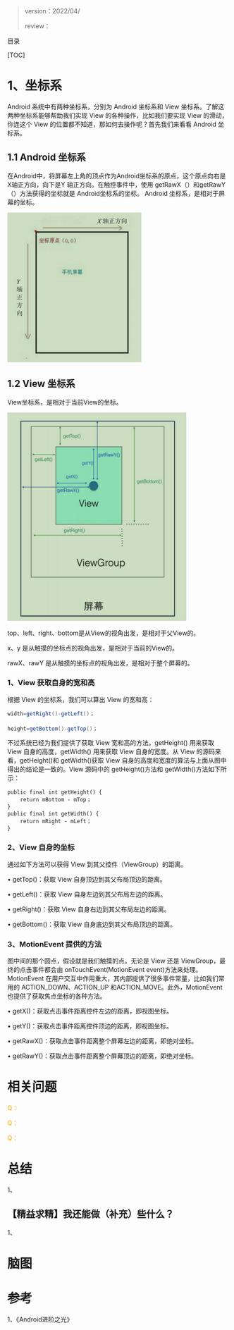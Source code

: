 > version：2022/04/
>
> review：



目录

[TOC]



# 1、坐标系

Android 系统中有两种坐标系，分别为 Android 坐标系和 View 坐标系。了解这两种坐标系能够帮助我们实现 View 的各种操作，比如我们要实现 View 的滑动，你连这个 View 的位置都不知道，那如何去操作呢？首先我们来看看 Android 坐标系。

## 1.1 Android 坐标系

在Android中，将屏幕左上角的顶点作为Android坐标系的原点，这个原点向右是X轴正方向，向下是Y 轴正方向。在触控事件中，使用 getRawX（）和getRawY（）方法获得的坐标就是 Android坐标系的坐标。 Android 坐标系，是相对于屏幕的坐标。

![image-20220604152709589](images/image-20220604152709589.png)

## 1.2 View 坐标系

View坐标系，是相对于当前View的坐标。

![image-20220604152815272](images/image-20220604152815272.png)

top、left、right、bottom是从View的视角出发，是相对于父View的。

x、y 是从触摸的坐标点的视角出发，是相对于当前的View的。

rawX、rawY 是从触摸的坐标点的视角出发，是相对于整个屏幕的。

### 1、View 获取自身的宽和高

根据 View 的坐标系，我们可以算出 View 的宽和高：

```java
width=getRight()-getLeft()；

height=getBottom()-getTop()；
```

不过系统已经为我们提供了获取 View 宽和高的方法。getHeight() 用来获取 View 自身的高度，getWidth() 用来获取 View 自身的宽度。从 View 的源码来看，getHeight()和 getWidth()获取 View 自身的高度和宽度的算法与上面从图中得出的结论是一致的。View 源码中的 getHeight()方法和 getWidth()方法如下所示：

```
public final int getHeight() {
	return mBottom - mTop；
}
public final int getWidth() {
	return mRight - mLeft；
}
```

### 2、View 自身的坐标

通过如下方法可以获得 View 到其父控件（ViewGroup）的距离。 

• getTop()：获取 View 自身顶边到其父布局顶边的距离。

• getLeft()：获取 View 自身左边到其父布局左边的距离。

• getRight()：获取 View 自身右边到其父布局左边的距离。

• getBottom()：获取 View 自身底边到其父布局顶边的距离。

### 3、MotionEvent 提供的方法

图中间的那个圆点，假设就是我们触摸的点。无论是 View 还是 ViewGroup，最终的点击事件都会由 onTouchEvent(MotionEvent event)方法来处理。MotionEvent 在用户交互中作用重大，其内部提供了很多事件常量，比如我们常用的 ACTION_DOWN、ACTION_UP 和ACTION_MOVE。此外，MotionEvent 也提供了获取焦点坐标的各种方法。 

• getX()：获取点击事件距离控件左边的距离，即视图坐标。

• getY()：获取点击事件距离控件顶边的距离，即视图坐标。

• getRawX()：获取点击事件距离整个屏幕左边的距离，即绝对坐标。

• getRawY()：获取点击事件距离整个屏幕顶边的距离，即绝对坐标。





# 相关问题

<font color='orange'>Q：</font>



<font color='orange'>Q：</font>



<font color='orange'>Q：</font>



# 总结

1、

## 【精益求精】我还能做（补充）些什么？

1、



# 脑图



# 参考

1、《Android进阶之光》